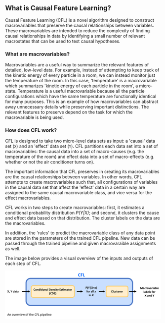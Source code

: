 ## What is Causal Feature Learning? 


Causal Feature Learning (CFL) is a novel algorithm designed to construct macrovariables that preserve the causal relationships between variables. These macrovariables are intended to reduce the complexity of finding causal relationships in data by identifying a small number of relevant macrostates that can be used to test causal hypotheses. 


### What are macrovariables? 

Macrovariables are a useful way to summarize the relevant features of detailed, low-level data. For example, instead of attempting to keep track of the kinetic energy of every particle in a room, we can instead monitor just the temperature of the room. In this case, 'temperature' is a macrovariable which summarizes 'kinetic energy of each particle in the room', a micro-state. Temperature is a useful macrovariable because all the particle configurations which have the same temperature are functionally identical for many purposes. This is an example of how macrovariables can abstract away unnecessary details while preserving important distinctions. The relevant features to preserve depend on the task for which the macrovariable is being used. 

### How does CFL work? 

CFL is designed to take two micro-level data sets as input: a 'causal' data set (`X`) and an 'effect' data set (`Y`). CFL partitions each data set into a set of macrovariables: the causal data into a set of macro-causes (e.g. the temperature of the room) and effect data into a set of macro-effects (e.g. whether or not the air conditioner turns on). 

The important information that CFL preserves in creating its macrovariables are the causal relationships between variables. In other words, CFL attempts to create macrovariables such that, all configurations of variables in the causal data set that affect the 'effect' data in a certain way are assigned to the same causal macrovariable class, and vice versa for the effect macrovariables.

CFL works in two steps to create macrovariables: first, it estimates a conditional probability distribution _P(Y|X)_; and second, it clusters the cause and effect data based on that distribution. The cluster labels on the data are the macrovariables. 

In addition, the 'rules' to predict the macrovariable class of any data point are stored in the parameters of the trained CFL pipeline. New data can be passed through the trained pipeline and given macrovaraible assignments as well. 

The image below provides a visual overview of the inputs and outputs of each step of CFL.

![Overview of CFL pipeline](../img/CFLpipeline.png "overview of CFL pipeline")
